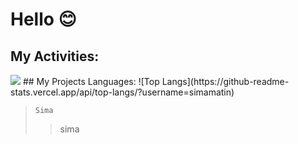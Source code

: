 # Hello 😊
## My Activities:
<img src="https://github-readme-stats.vercel.app/api?username=simamatin&show_icons=true&theme=tokyonight" />
## My Projects Languages:
![Top Langs](https://github-readme-stats.vercel.app/api/top-langs/?username=simamatin)

> `Sima`
>> sima


